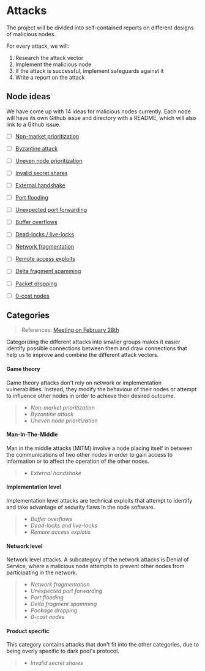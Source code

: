 # Attacks

The project will be divided into self-contained reports on different designs of malicious nodes.

For every attack, we will:

1. Research the attack vector
2. Implement the malicious node
3. If the attack is successful, implement safeguards against it
4. Write a report on the attack

## Node ideas

We have come up with 14 ideas for malicious nodes currently. Each node will have its own Github issue and directory with a README, which will also link to a Github issue.

- [ ] [Non-market prioritization](../attacks/non-market-prioritization)
- [ ] [Byzantine attack](../attacks/byzantine-attack)
- [ ] [Uneven node prioritization](../attacks/uneven-node-prioritization)
- [ ] [Invalid secret shares](../attacks/invalid-secret-shares)
- [ ] [External handshake](../attacks/external-handshake)
- [ ] [Port flooding](../attacks/port-flooding)
- [ ] [Unexpected port forwarding](../attacks/unexpected-port-forwarding)
- [ ] [Buffer overflows](../attacks/buffer-overflows)
- [ ] [Dead-locks / live-locks](../attacks/dead-live-locks)
- [ ] [Network fragmentation](../attacks/network-fragmentation)
- [ ] [Remote access exploits](../attacks/remote-access-exploits)
- [ ] [Delta fragment spamming](../attacks/delta-fragment-spamming)
- [ ] [Packet dropping](../attacks/packet-dropping)
- [ ] [0-cost nodes](../attacks/zero-cost-nodes)


## Categories

> References: [Meeting on February 28th](./meeting-notes/feb28.md)

Categorizing the different attacks into smaller groups makes it easier identify possible connections between them and draw connections that help us to improve and combine the different attack vectors.

#### **Game theory**

Game theory attacks don't rely on network or implementation vulnerabilities. Instead, they modify the behaviour of their nodes or attempt to influence other nodes in order to achieve their desired outcome.

> * *Non-market prioritization*
> * *Byzantine attack*
> * *Uneven node prioritization*

#### Man-In-The-Middle

Man in the middle attacks (MITM) involve a node placing itself in between the communications of two other nodes in order to gain access to information or to affect the operation of the other nodes.

> * *External handshake*

#### Implementation level

Implementation level attacks are technical exploits that attempt to identify and take advantage of security flaws in the node software.

> * *Buffer overflows*
> * *Dead-locks and live-locks*
> * *Remote access explotis*

#### Network level

Network level attacks. A subcategory of the network attacks is Denial of Service, where a malicious node attempts to prevent other nodes from participating in the network.

> * *Network fragmentation*
> * *Unexpected port forwarding*
> * *Port flooding*
> * *Delta fragment spamming*
> * *Package dropping*
> * *0-cost nodes*

#### Product specific

This category contains attacks that don't fit into the other categories, due to being overly specific to dark pool's protocol.

> * *Invalid secret shares*
